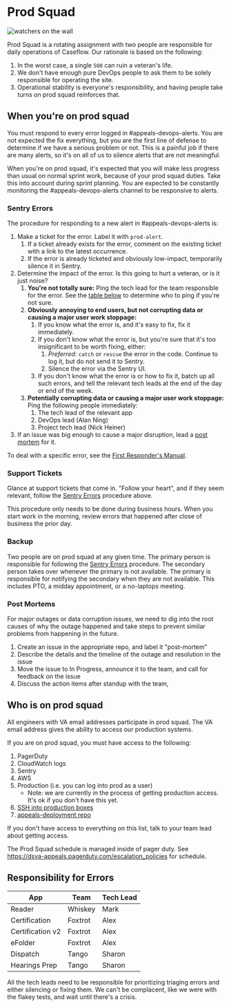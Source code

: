 # Prod Squad

![watchers on the wall](http://i.imgur.com/7X1OBRu.png)

Prod Squad is a rotating assignment with two people are responsible for daily operations of Caseflow. Our rationale is based on the following:

1. In the worst case, a single `500` can ruin a veteran's life. 
1. We don't have enough pure DevOps people to ask them to be solely responsible for operating the site.
1. Operational stability is everyone's responsibility, and having people take turns on prod squad reinforces that.

## When you're on prod squad

You must respond to every error logged in #appeals-devops-alerts. You are not expected the fix everything, but you are the first line of defense to determine if we have a serious problem or not. This is a painful job if there are many alerts, so it's on all of us to silence alerts that are not meaningful.

When you're on prod squad, it's expected that you will make less progress than usual on normal sprint work, because of your prod squad duties. Take this into account during sprint planning. You are expected to be constantly monitoring the #appeals-devops-alerts channel to be responsive to alerts.

### Sentry Errors

The procedure for responding to a new alert in #appeals-devops-alerts is:

1. Make a ticket for the error. Label it with `prod-alert`. 
    1. If a ticket already exists for the error, comment on the existing ticket with a link to the latest occurrence.
    1. If the error is already ticketed and obviously low-impact, temporarily silence it in Sentry.
1. Determine the impact of the error. Is this going to hurt a veteran, or is it just noise?
    1. **You're not totally sure:** Ping the tech lead for the team responsible for the error. See the [table below](#responsibility-for-errors) to determine who to ping if you're not sure.
    1. **Obviously annoying to end users, but not corrupting data or causing a major user work stoppage:** 
        1. If you know what the error is, and it's easy to fix, fix it immediately. 
        1. If you don't know what the error is, but you're sure that it's too insignificant to be worth fixing, either:
            1. *Preferred:* `catch` or `rescue` the error in the code. Continue to log it, but do not send it to Sentry.
            1. Silence the error via the Sentry UI.
        1. If you don't know what the error is or how to fix it, batch up all such errors, and tell the relevant tech leads at the end of the day or end of the week.
    1. **Potentially corrupting data or causing a major user work stoppage:** Ping the following people immediately:
        1. The tech lead of the relevant app
        1. DevOps lead (Alan Ning)
        1. Project tech lead (Nick Heiner)
1. If an issue was big enough to cause a major disruption, lead a [post mortem](#post-mortems) for it.

To deal with a specific error, see the [First Responder's Manual](https://github.com/department-of-veterans-affairs/appeals-deployment/blob/master/docs/first-responder-manual.md).

### Support Tickets
Glance at support tickets that come in. "Follow your heart", and if they seem relevant, follow the [Sentry Errors](#sentry-errors) procedure above.

This procedure only needs to be done during business hours. When you start work in the morning, review errors that happened after close of business the prior day.

### Backup
Two people are on prod squad at any given time. The primary person is responsible for following the [Sentry Errors](#sentry-errors) procedure. The secondary person takes over whenever the primary is not available. The primary is responsible for notifying the secondary when they are not available. This includes PTO, a midday appointment, or a no-laptops meeting.

### Post Mortems
For major outages or data corruption issues, we need to dig into the root causes of why the outage happened and take steps to prevent similar problems from happening in the future.

1. Create an issue in the appropriate repo, and label it "post-mortem"
1. Describe the details and the timeline of the outage and resolution in the issue
1. Move the issue to In Progress, announce it to the team, and call for feedback on the issue
1. Discuss the action items after standup with the team, 

## Who is on prod squad
All engineers with VA email addresses participate in prod squad. The VA email address gives the ability to access our production systems.

If you are on prod squad, you must have access to the following:

1. PagerDuty
1. CloudWatch logs
1. Sentry
1. AWS
1. Production (i.e. you can log into prod as a user)
    * Note: we are currently in the process of getting production access. It's ok if you don't have this yet.
1. [SSH into production boxes](https://github.com/department-of-veterans-affairs/appeals-deployment/blob/master/docs/ssh-user.md)
1. [appeals-deployment repo](https://github.com/department-of-veterans-affairs/appeals-deployment/tree/master/docs)

If you don't have access to everything on this list, talk to your team lead about getting access.

The Prod Squad schedule is managed inside of pager duty. See https://dsva-appeals.pagerduty.com/escalation_policies for schedule.

## Responsibility for Errors
| App | Team | Tech Lead |
| --- | --- | --- |
| Reader | Whiskey | Mark |
| Certification | Foxtrot | Alex |
| Certification v2 | Foxtrot | Alex |
| eFolder | Foxtrot | Alex |
| Dispatch | Tango | Sharon |
| Hearings Prep | Tango | Sharon |

All the tech leads need to be responsible for prioritizing triaging errors and either silencing or fixing them. We can't be complacent, like we were with the flakey tests, and wait until there's a crisis. 

